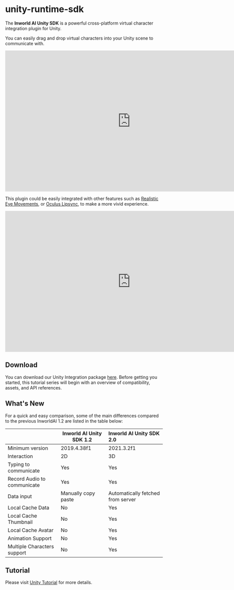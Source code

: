 # unity-runtime-sdk

The **Inworld AI Unity SDK** is a powerful cross-platform virtual character integration plugin for Unity. 

You can easily drag and drop virtual characters into your Unity scene to communicate with.
<iframe width="800" height="450" src="https://www.youtube.com/embed/rac60WK0NUQ" title="Inworld.AI Unity SDK: Import Default Character to the Scene." frameborder="0" allow="accelerometer; autoplay; clipboard-write; encrypted-media; gyroscope; picture-in-picture" allowfullscreen></iframe>

This plugin could be easily integrated with other features such as [Realistic Eye Movements](https://assetstore.unity.com/packages/tools/animation/realistic-eye-movements-29168), or [Oculus Lipsync](https://developer.oculus.com/downloads/package/oculus-lipsync-unity/), to make a more vivid experience.
<iframe width="800" height="450" src="https://www.youtube.com/embed/Ytmdx3bB2TE" title="Inworld.AI Unity SDK: Integrate with Lip Syncing and Head Eye Movements" frameborder="0" allow="accelerometer; autoplay; clipboard-write; encrypted-media; gyroscope; picture-in-picture" allowfullscreen></iframe>


## Download

You can download our Unity Integration package [here](https://storage.googleapis.com/assets-inworld-ai/unity-packages/InworldAI_latest.unitypackage). Before getting you started, this tutorial series will begin with an overview of compatibility, assets, and API references.

## What's New
For a quick and easy comparison, some of the main differences compared to the previous InworldAI 1.2 are listed in the table below:

| | Inworld AI Unity SDK 1.2 | Inworld AI Unity SDK 2.0 |
| -- | -- | :-- |
Minimum version | 2019.4.38f1 | 2021.3.2f1 |
Interaction | 2D | 3D |
Typing to communicate | Yes | Yes |
Record Audio to communicate | Yes | Yes |
Data input | Manually copy paste | Automatically fetched from server |
Local Cache Data | No | Yes |
Local Cache Thumbnail | No | Yes |
Local Cache Avatar | No | Yes |
Animation Support | No | Yes |
Multiple Characters support | No | Yes |

## Tutorial

Please visit [Unity Tutorial](https://docs.inworld.ai/docs/tutorial-integrations/Unity/) for more details.